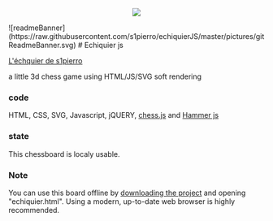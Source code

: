 <p align="center">
  <img src="https://github.com/s1pierro/echiquierJS/blob/master/pictures/gitReadmeBanner.svg">
</p>
![readmeBanner](https://raw.githubusercontent.com/s1pierro/echiquierJS/master/pictures/gitReadmeBanner.svg)
# Echiquier js 

[L'échquier de s1pierro](https://s1pierro.github.io/echiquierJS/echiquier.html)

a little 3d chess game using HTML/JS/SVG soft rendering

### code
HTML, CSS, SVG, Javascript, jQUERY, [chess.js](https://github.com/jhlywa/chess.js/blob/master/README.md) and [Hammer js](https://hammerjs.github.io/getting-started/)

### state
This chessboard is localy usable.

### Note
You can use this board offline by [downloading the project](https://github.com/s1pierro/echiquierJS/archive/master.zip) and opening "echiquier.html". Using a modern, up-to-date web browser is highly recommended.



